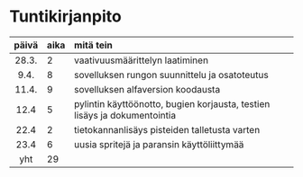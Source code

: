 # Tuntikirjanpito

| päivä | aika | mitä tein  |
| :----:|:-----| :-----|
| 28.3. | 2    | vaativuusmäärittelyn laatiminen |
| 9.4.  | 8    | sovelluksen rungon suunnittelu ja osatoteutus |
| 11.4. | 9    | sovelluksen alfaversion koodausta |
| 12.4  | 5    | pylintin käyttöönotto, bugien korjausta, testien lisäys ja dokumentointia |
| 22.4  | 2    | tietokannanlisäys pisteiden talletusta varten |
| 23.4  | 6    | uusia spritejä ja paransin käyttöliittymää |
| yht   | 29   | | 

